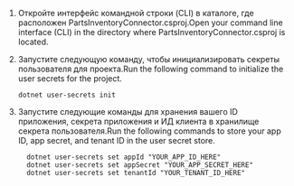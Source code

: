 <!-- markdownlint-disable MD002 MD025 MD041 -->

1. <span data-ttu-id="a3850-101">Откройте интерфейс командной строки (CLI) в каталоге, где расположен PartsInventoryConnector.csproj.</span><span class="sxs-lookup"><span data-stu-id="a3850-101">Open your command line interface (CLI) in the directory where PartsInventoryConnector.csproj is located.</span></span>
2. <span data-ttu-id="a3850-102">Запустите следующую команду, чтобы инициализировать секреты пользователя для проекта.</span><span class="sxs-lookup"><span data-stu-id="a3850-102">Run the following command to initialize the user secrets for the project.</span></span>

    ```dotnetcli
    dotnet user-secrets init
    ```

3. <span data-ttu-id="a3850-103">Запустите следующие команды для хранения вашего ID приложения, секрета приложения и ИД клиента в хранилище секрета пользователя.</span><span class="sxs-lookup"><span data-stu-id="a3850-103">Run the following commands to store your app ID, app secret, and tenant ID in the user secret store.</span></span>
  
    ```dotnetcli
      dotnet user-secrets set appId "YOUR_APP_ID_HERE"
      dotnet user-secrets set appSecret "YOUR_APP_SECRET_HERE"
      dotnet user-secrets set tenantId "YOUR_TENANT_ID_HERE"
    ```
